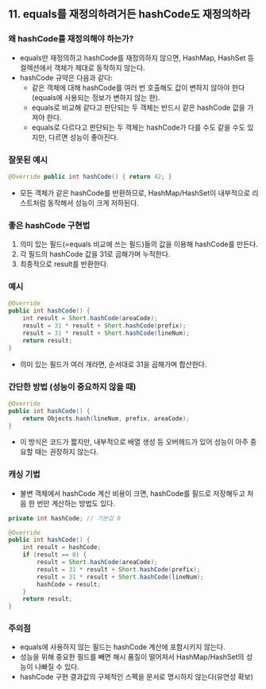 ## 11. equals를 재정의하려거든 hashCode도 재정의하라
### **왜 hashCode를 재정의해야 하는가?**

- equals만 재정의하고 hashCode를 재정의하지 않으면, HashMap, HashSet 등 컬렉션에서 객체가 제대로 동작하지 않는다.
- hashCode 규약은 다음과 같다:
    - 같은 객체에 대해 hashCode를 여러 번 호출해도 값이 변하지 않아야 한다(equals에 사용되는 정보가 변하지 않는 한).
    - equals로 비교해 같다고 판단되는 두 객체는 반드시 같은 hashCode 값을 가져야 한다.
    - equals로 다르다고 판단되는 두 객체는 hashCode가 다를 수도 같을 수도 있지만, 다르면 성능이 좋아진다.

### **잘못된 예시**

```java
@Override public int hashCode() { return 42; }
```

- 모든 객체가 같은 hashCode를 반환하므로, HashMap/HashSet이 내부적으로 리스트처럼 동작해서 성능이 크게 저하된다.

### **좋은 hashCode 구현법**

1. 의미 있는 필드(=equals 비교에 쓰는 필드)들의 값을 이용해 hashCode를 만든다.
2. 각 필드의 hashCode 값을 31로 곱해가며 누적한다.
3. 최종적으로 result를 반환한다.

### **예시**

```java
@Override
public int hashCode() {
    int result = Short.hashCode(areaCode);
    result = 31 * result + Short.hashCode(prefix);
    result = 31 * result + Short.hashCode(lineNum);
    return result;
}
```

- 의미 있는 필드가 여러 개라면, 순서대로 31을 곱해가며 합산한다.

### **간단한 방법 (성능이 중요하지 않을 때)**

```java
@Override
public int hashCode() {
    return Objects.hash(lineNum, prefix, areaCode);
}
```

- 이 방식은 코드가 짧지만, 내부적으로 배열 생성 등 오버헤드가 있어 성능이 아주 중요할 때는 권장하지 않는다.

### **캐싱 기법**

- 불변 객체에서 hashCode 계산 비용이 크면, hashCode를 필드로 저장해두고 처음 한 번만 계산하는 방법도 있다.

```java
private int hashCode; // 기본값 0

@Override
public int hashCode() {
    int result = hashCode;
    if (result == 0) {
        result = Short.hashCode(areaCode);
        result = 31 * result + Short.hashCode(prefix);
        result = 31 * result + Short.hashCode(lineNum);
        hashCode = result;
    }
    return result;
}
```

### **주의점**

- equals에 사용하지 않는 필드는 hashCode 계산에 포함시키지 않는다.
- 성능을 위해 중요한 필드를 빼면 해시 품질이 떨어져서 HashMap/HashSet의 성능이 나빠질 수 있다.
- hashCode 구현 결과값의 구체적인 스펙을 문서로 명시하지 않는다(유연성 확보)